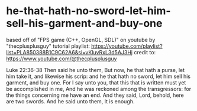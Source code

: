 # he-that-hath-no-sword-let-him-sell-his-garment-and-buy-one

based off of "FPS game (C++, OpenGL, SDL)" on youtube by "thecplusplusguy" 
tutorial playlist: https://youtube.com/playlist?list=PLA850388B1C9C62A6&si=vKluvRxL3d5AJ3Hj
credit to: https://www.youtube.com/@thecplusplusguy

Luke 22:36-38
Then said he unto them, But now, he that hath a purse, let him take it, and likewise his scrip: and he that hath no sword, let him sell his garment, and buy one. For I say unto you, that this that is written must yet be accomplished in me, And he was reckoned among the transgressors: for the things concerning me have an end.
And they said, Lord, behold, here are two swords.
And he said unto them, It is enough.
